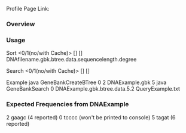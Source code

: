 Profile Page Link:

### Overview

### Usage

Sort
<0/1(no/with Cache)> <degree> <gbk file> <sequence length> [<cache size>] [<debug level>]
DNAfilename.gbk.btree.data.sequencelength.degree

Search
<0/1(no/with Cache)> <btree file> <query file> [<cache size>] [<debug level>]

Example
java GeneBankCreateBTree 0 2 DNAExample.gbk 5
java GeneBankSearch 0 DNAExample.gbk.btree.data.5.2 QueryExample.txt

### Expected Frequencies from DNAExample
2 gaagc (4 reported)
0 tcccc (won't be printed to console)
5 tagat (6 reported)
